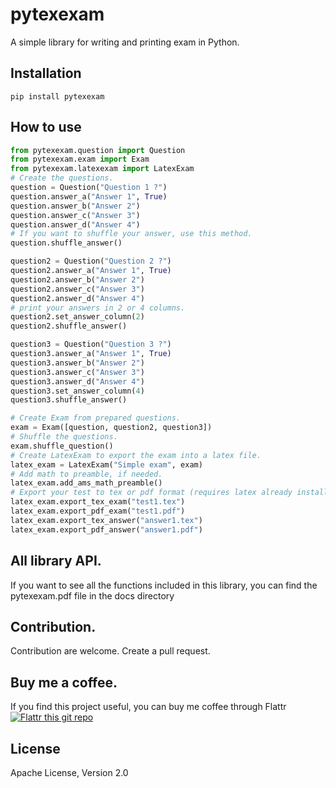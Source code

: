 # pytexexam

A simple library for writing and printing exam in Python.

## Installation
```shell
pip install pytexexam
```

## How to use
```python
from pytexexam.question import Question
from pytexexam.exam import Exam
from pytexexam.latexexam import LatexExam
# Create the questions.
question = Question("Question 1 ?")
question.answer_a("Answer 1", True)
question.answer_b("Answer 2")
question.answer_c("Answer 3")
question.answer_d("Answer 4")
# If you want to shuffle your answer, use this method.
question.shuffle_answer()

question2 = Question("Question 2 ?")
question2.answer_a("Answer 1", True)
question2.answer_b("Answer 2")
question2.answer_c("Answer 3")
question2.answer_d("Answer 4")
# print your answers in 2 or 4 columns.
question2.set_answer_column(2)
question2.shuffle_answer()

question3 = Question("Question 3 ?")
question3.answer_a("Answer 1", True)
question3.answer_b("Answer 2")
question3.answer_c("Answer 3")
question3.answer_d("Answer 4")
question3.set_answer_column(4)
question3.shuffle_answer()

# Create Exam from prepared questions. 
exam = Exam([question, question2, question3])
# Shuffle the questions.
exam.shuffle_question()
# Create LatexExam to export the exam into a latex file.
latex_exam = LatexExam("Simple exam", exam)
# Add math to preamble, if needed.
latex_exam.add_ams_math_preamble()
# Export your test to tex or pdf format (requires latex already installed.
latex_exam.export_tex_exam("test1.tex")
latex_exam.export_pdf_exam("test1.pdf")
latex_exam.export_tex_answer("answer1.tex")
latex_exam.export_pdf_answer("answer1.pdf")
```

## All library API.
If you want to see all the functions included in this library, you can find the pytexexam.pdf file
 in the docs directory
## Contribution.
Contribution are welcome. Create a pull request.
## Buy me a coffee.
If you find this project useful, you can buy me coffee through Flattr [![Flattr this
 git
 repo](http://api.flattr.com/button/flattr-badge-large.png)](https://flattr.com/@vungocbinh)

## License
Apache License, Version 2.0